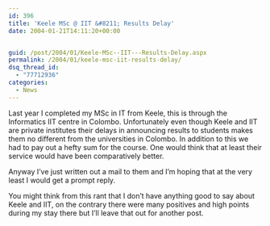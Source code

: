```yaml
---
id: 396
title: 'Keele MSc @ IIT &#8211; Results Delay'
date: 2004-01-21T14:11:20+00:00


guid: /post/2004/01/Keele-MSc--IIT---Results-Delay.aspx
permalink: /2004/01/keele-msc-iit-results-delay/
dsq_thread_id:
  - "77712936"
categories:
  - News
---
```

<body xmlns="http://www.w3.org/1999/xhtml">
    <div class="Section1">
        <p class="MsoNormal">
            Last year I completed my MSc in IT from Keele, this is through the Informatics IIT
            centre in Colombo. Unfortunately even though Keele and IIT are private institutes
            their delays in announcing results to students makes them no different from the universities
            in Colombo. In addition to this we had to pay out a hefty sum for the course. One
            would think that at least their service would have been comparatively better.
        </p>
        <p class="MsoNormal">
            Anyway I&rsquo;ve just written out a mail to them and I&rsquo;m hoping that at the
            very least I would get a prompt reply.
        </p>
        <p class="MsoNormal">
            You might think from this rant that I don&rsquo;t have anything good to say about
            Keele and IIT, on the contrary there were many positives and high points during my
            stay there but I&rsquo;ll leave that out for another post.
        </p>
    </div>
</body>